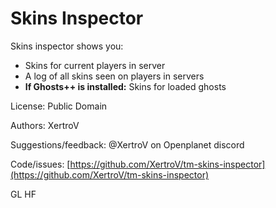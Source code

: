 # Skins Inspector

Skins inspector shows you:

- Skins for current players in server
- A log of all skins seen on players in servers
- **If Ghosts++ is installed:** Skins for loaded ghosts

License: Public Domain

Authors: XertroV

Suggestions/feedback: @XertroV on Openplanet discord

Code/issues: [https://github.com/XertroV/tm-skins-inspector](https://github.com/XertroV/tm-skins-inspector)

GL HF
